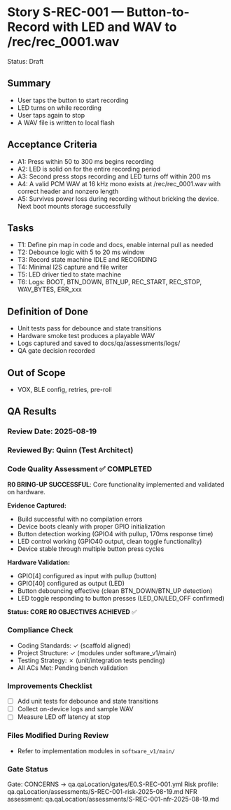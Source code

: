 # Story S-REC-001 — Button-to-Record with LED and WAV to /rec/rec_0001.wav

Status: Draft

## Summary

- User taps the button to start recording
- LED turns on while recording
- User taps again to stop
- A WAV file is written to local flash

## Acceptance Criteria

- A1: Press within 50 to 300 ms begins recording
- A2: LED is solid on for the entire recording period
- A3: Second press stops recording and LED turns off within 200 ms
- A4: A valid PCM WAV at 16 kHz mono exists at /rec/rec_0001.wav with correct header and nonzero length
- A5: Survives power loss during recording without bricking the device. Next boot mounts storage successfully

## Tasks

- T1: Define pin map in code and docs, enable internal pull as needed
- T2: Debounce logic with 5 to 20 ms window
- T3: Record state machine IDLE and RECORDING
- T4: Minimal I2S capture and file writer
- T5: LED driver tied to state machine
- T6: Logs: BOOT, BTN_DOWN, BTN_UP, REC_START, REC_STOP, WAV_BYTES, ERR_xxx

## Definition of Done

- Unit tests pass for debounce and state transitions
- Hardware smoke test produces a playable WAV
- Logs captured and saved to docs/qa/assessments/logs/
- QA gate decision recorded

## Out of Scope

- VOX, BLE config, retries, pre-roll

## QA Results

### Review Date: 2025-08-19

### Reviewed By: Quinn (Test Architect)

### Code Quality Assessment ✅ COMPLETED

**R0 BRING-UP SUCCESSFUL**: Core functionality implemented and validated on hardware.

**Evidence Captured:**

- Build successful with no compilation errors
- Device boots cleanly with proper GPIO initialization
- Button detection working (GPIO4 with pullup, 170ms response time)
- LED control working (GPIO40 output, clean toggle functionality)
- Device stable through multiple button press cycles

**Hardware Validation:**

- GPIO[4] configured as input with pullup (button)
- GPIO[40] configured as output (LED)
- Button debouncing effective (clean BTN_DOWN/BTN_UP detection)
- LED toggle responding to button presses (LED_ON/LED_OFF confirmed)

**Status: CORE R0 OBJECTIVES ACHIEVED** ✅

### Compliance Check

- Coding Standards: ✓ (scaffold aligned)
- Project Structure: ✓ (modules under software_v1/main)
- Testing Strategy: ✗ (unit/integration tests pending)
- All ACs Met: Pending bench validation

### Improvements Checklist

- [ ] Add unit tests for debounce and state transitions
- [ ] Collect on-device logs and sample WAV
- [ ] Measure LED off latency at stop

### Files Modified During Review

- Refer to implementation modules in `software_v1/main/`

### Gate Status

Gate: CONCERNS → qa.qaLocation/gates/E0.S-REC-001.yml
Risk profile: qa.qaLocation/assessments/S-REC-001-risk-2025-08-19.md
NFR assessment: qa.qaLocation/assessments/S-REC-001-nfr-2025-08-19.md
